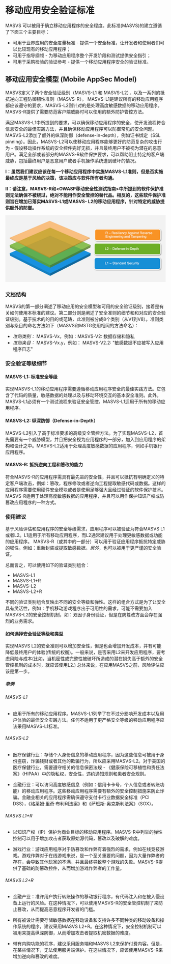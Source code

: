 # 移动应用安全验证标准

MASVS 可以被用于确立移动应用程序的安全程度。此标准(MASVS)的建立遵循了下面三个主要目标：

- 可用于业界应用的安全度量标准 - 提供一个安全标准，让开发者和使用者们可以比较现有的移动应用程序；
- 可用于指导纲领 - 为移动应用程序整个开发阶段和测试提供安全指引；
- 可用于采购检验的验证参考 - 提供一个移动应用程序安全的验证标准。

## 移动应用安全模型 (Mobile AppSec Model)

MASVS定义了两个安全验证级别（MASVS-L1 和 MASVS-L2），以及一系列的抵抗逆向工程防御韧性准则（MASVS-R）。 MASVS-L1是建议所有的移动应用程序都应该遵守的要求，MASVS-L2则针对的是处理高度敏感数据的移动应用程序。MASVS-R提供了需要防范客户端威胁时可以使用的额外防护管控方法。

满足MASVS-L1中所提到的要求，可以确保移动应用程序的安全，使开发流程符合信息安全的最佳实践方法，并且确保移动应用程序可以防御常见的安全问题。 MASVS-L2添加了额外的纵深防御（defense-in-depth），例如证书绑定（SSL pinning）。因此，MASVS-L2可以使移动应用程序能够更好的防范复杂的攻击行为 - 假设移动操作系统的安全控件完好无损，并且最终用户不被视为潜在的恶意用户。满足全部或者部分的MASVS-R软件保护要求，可以帮助阻止特定的客户端威胁，包括最终用户是恶意用户或者手机操作系统遭到破坏的情况。

**I：虽然我们建议应该在每一个移动应用程序中实施MASVS-L1准则，但是否实施最终应是基于风险的决策，该决策应与软件所有者沟通。**

**II：请注意，MASVS-R和<OWASP移动安全性测试指南>中所提到的软件保护准则无法确保不被绕过，绝对不能用作安全管控的替代品。相反的，这些软件保护准则旨在增加已落实MASVS-L1或MASVS- L2的移动应用程序，针对特定的威胁提供额外的防御。**

![Verification Levels](images/masvs-levels-new.jpg)

### 文档结构

MASVS的第一部分阐述了移动应用的安全模型和可用的安全验证级别，接着是有关如何使用本标准的建议。第二部分则是阐述了安全准则的细节和和对应的安全验证级别。基于技术的的目的或范畴，此准则被分成8个类别（从V1到V8）。准则类别与条目的命名方法如下（MASVS和MSTG使用相同的方法命名）：

- *准则类别：* MASVS-Vx，例如：MASVS-V2: 数据存储和隐私
- *准则条目：* MASVS-Vx.y，例如： MASVS-V2.2: "敏感数据不应被写入应用程序日志"

### 安全验证等级细节

#### MASVS-L1: 标准安全等级

实现MASVS-L1的移动应用程序需要遵循移动应用程序安全的最佳实践方法。它包含了代码的质量，敏感数据的处理以及与移动环境交互的基本安全准则。此外，MASVS-L1必须有一个测试流程来验证安全管控。MASVS-L1适用于所有的移动应用程序。

#### MASVS-L2: 纵深防御（Defense-in-Depth）

MASVS-L2引入了高于标准要求的高级安全管控方法。为了实现MASVS-L2，首先需要有一个威胁模型，并且把安全视为应用程序的一部分，加入到应用程序的架构和设计之中。MASVS-L2适用于处理高度敏感数据的应用程序，例如手机银行应用程序。

#### MASVS-R: 抵抗逆向工程和篡改的能力

符合MASVS-R的应用程序需具有最先进的安全性，并且可以抵抗有明确定义的特定客户端攻击，例如：篡改，程序修改或者逆向工程提取敏感代码或数据。这样的应用程序需要使用硬件安全模块或者是使用足够强大且经过验证的软件保护技术。MASVS-R适用于处理高度敏感数据的应用程序，并且可以用作保护知识产权或防篡改应用程序的一种方式。

### 使用建议

基于风险评估和应用程序的安全等级需求，应用程序可以被验证为符合MASVS L1或者L2。L1适用于所有移动应用程序，而L2通常建议用于处理更敏感数据或功能的应用程序。 MASVS-R（或其中的一部分）可以用于验证应用程序抵抗特定威胁的韧性。例如：重新封装或提取敏感数据。*另外*，也可以被用于更严谨的安全验证。

总而言之，可以使用如下的验证类别组合：

- MASVS-L1
- MASVS-L1+R
- MASVS-L2
- MASVS-L2+R

不同的验证类别组合反映出不同的安全等级和弹性。这样的组合方式是为了让安全具有灵活性，例如：手机移动游戏程序出于可用性的需求，可能不需要加入MASVS-L2的安全控制机制，如：双因子身份验证，但是在防篡改方面会存在强烈的业务需求。

#### 如何选择安全验证等级和类型

实现MASVS L2的安全准则可以增加安全性，但是也会增加开发成本，并有可能降低最终用户的体验(传统的权衡)。一般来说，是否采用L2来开发应用程序，要考虑风险与成本(比如，当机密性或完整性被破坏所造成的潜在损失高于额外的安全管控机制的成本时，就应该使用L2.) 总体来说，在应用MASVS之前，风险评估应该是第一步。

##### 举例

###### MASVS-L1

- 应用于所有的移动应用程序。MASVS-L1列举了在不过分影响开发成本以及用户体验的最佳安全实践方法。任何不适用于更严格安全等级的移动应用程序应该采用MASVS-L1标准。

###### MASVS-L2

- 医疗保健行业：存储个人身份信息的移动应用程序，因为这些信息可被用于身份盗窃，诈骗钱财或者其他的欺骗行为，所以应采用MASVS-L2。对于美国的医疗保健行业，需要遵守相关的信息保密法规 - 《健康保险可移植性和责任法案》（HIPAA）中的隐私权，安全性，违约通知规则和患者安全规则。

- 金融行业：可以访问高度敏感信息（例如：信用卡卡号，个人信息或者转账功能）的移动应用程序。这些移动应用程序需要有额外的安全控制措施来防止诈骗。金融业相关的应用程序需确保遵守支付卡行业数据安全标准（PCI DSS），《格莱姆·里奇·布利利法案》和《萨班斯-奥克斯利法案》（SOX）。

###### MASVS L1+R

- 以知识产权（IP）保护为商业目标的移动应用程序。MASVS-R中列举的弹性控制可以用于增加攻击者获取原始源代码，篡改以及破解的难度。

- 游戏行业：游戏应用程序对于防篡改和作弊有着强烈的需求，例如在线竞技游戏。游戏作弊对于在线游戏来说，是一个至关重要的问题，因为大量作弊者的存在，会导致其他玩家的不满，并且最终导致整个游戏的失败。MASVS-R提供了基础的防篡改控件，从而增加游戏作弊者的工作量。

###### MASVS L2+R

- 金融产业：准许用户执行转账操作的移动银行程序，有代码注入和在被入侵设备上运行的风险。在这种情况下，可以使用MASVS-R的安全管控机制了来防止篡改，从而提高恶意程序开发者的门槛。

- 所有被设计需要存储敏感数据在移动设备和支持许多不同种类的移动设备和操作系统的程序，建议采用MASVS L2+R。在这种情况下，安全控制机制可以被用来提高纵深防御，从而增加攻击者提取机密数据的难度。

- 带有内购功能的程序，建议采用服务端和MASVS L2来保护付费内容。但是，在某些情况下，无法使用服务端保护。在这些情况下，应该使用MASVS-R来增加逆向和篡改的难度。
